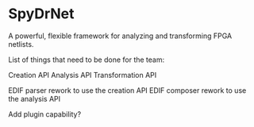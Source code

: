 # SpyDrNet
A powerful, flexible framework for analyzing and transforming FPGA netlists.


List of things that need to be done for the team:

Creation API
Analysis API
Transformation API

EDIF parser rework to use the creation API
EDIF composer rework to use the analysis API

Add plugin capability?
